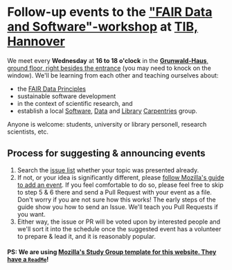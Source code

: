 # Follow-up events to the ["FAIR Data and Software"-workshop](https://tibhannover.github.io/2018-07-09-FAIR-Data-and-Software/) at [TIB, Hannover](https://www.tib.eu)

We meet every **Wednesday** at **16 to 18 o'clock** in the
[**Grunwald-Haus**, ground floor, right besides the entrance](https://www.openstreetmap.org/way/27870998)
(you may need to knock on the window). We'll be learning from each other and teaching ourselves about:

- the [FAIR Data Principles]
- sustainable software development
- in the context of scientific research, and
- establish a local [Software], [Data] and [Library] [Carpentries] group.

Anyone is welcome: students, university or library personell, research scientists, etc.

## Process for suggesting & announcing events

1. Search the [issue list] whether your topic was presented already.
1. If not, or your idea is significantly different, please [follow Mozilla's guide to add an event][add]. If you feel comfortable to do so, please feel free to skip to step 5 & 6 there and send a Pull Request with your event as a file. Don't worry if you are not sure how this works! The early steps of the guide show you how to send an Issue. We'll teach you Pull Requests if you want.
1. Either way, the issue or PR will be voted upon by interested people and we'll sort it into the schedule once the suggested event has a volunteer to prepare & lead it, and it is reasonably popular.

#### PS: We are using [Mozilla's Study Group template for this website. They have a `ReadMe`][MSG-ReadMe]!

[add]: https://mozillascience.github.io/study-group-orientation/3.4-add-event.html
[Carpentries]: https://carpentries.org/
[FAIR Data Principles]: https://blogs.tib.eu/wp/tib/2017/09/12/the-fair-data-principles-for-research-data/
[Data]: http://www.datacarpentry.org/
[issue list]: https://github.com/tibhannover/FAIR-studyGroup/issues?q=is%3Aissue+sort%3Aupdated-desc
[Library]: https://librarycarpentry.org/
[MSG-ReadMe]: https://github.com/mozillascience/studyGroup
[Software]: https://software-carpentry.org/
